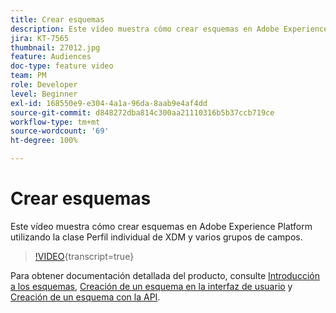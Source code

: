```yaml
---
title: Crear esquemas
description: Este vídeo muestra cómo crear esquemas en Adobe Experience Platform utilizando la clase Perfil individual de XDM y varios grupos de campos.
jira: KT-7565
thumbnail: 27012.jpg
feature: Audiences
doc-type: feature video
team: PM
role: Developer
level: Beginner
exl-id: 168550e9-e304-4a1a-96da-8aab9e4af4dd
source-git-commit: d848272dba814c300aa21110316b5b37ccb719ce
workflow-type: tm+mt
source-wordcount: '69'
ht-degree: 100%

---
```


# Crear esquemas

Este vídeo muestra cómo crear esquemas en Adobe Experience Platform utilizando la clase Perfil individual de XDM y varios grupos de campos.

>[!VIDEO](https://video.tv.adobe.com/v/27012?quality=12&learn=on){transcript=true}

Para obtener documentación detallada del producto, consulte [Introducción a los esquemas](https://experienceleague.adobe.com/docs/journey-optimizer/using/data-management/get-started-schemas.html?lang=es), [Creación de un esquema en la interfaz de usuario](https://experienceleague.adobe.com/docs/experience-platform/xdm/tutorials/create-schema-ui.html?lang=es) y [Creación de un esquema con la API](https://experienceleague.adobe.com/docs/experience-platform/xdm/tutorials/create-schema-api.html?lang=es).
